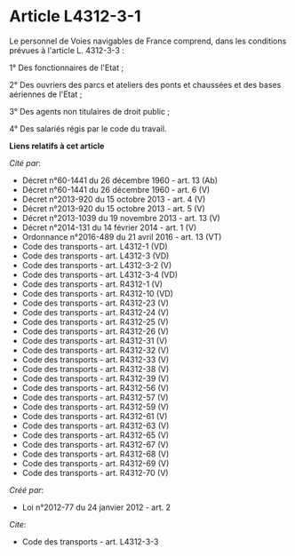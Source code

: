 # Article L4312-3-1

Le personnel de Voies navigables de France comprend, dans les conditions prévues à l'article L. 4312-3-3 : 

1° Des fonctionnaires de l'Etat ; 

2° Des ouvriers des parcs et ateliers des ponts et chaussées et des bases aériennes de l'Etat ; 

3° Des agents non titulaires de droit public ; 

4° Des salariés régis par le code du travail.

**Liens relatifs à cet article**

_Cité par_:

  - Décret n°60-1441 du 26 décembre 1960 - art. 13 (Ab)
  - Décret n°60-1441 du 26 décembre 1960 - art. 6 (V)
  - Décret n°2013-920 du 15 octobre 2013 - art. 4 (V)
  - Décret n°2013-920 du 15 octobre 2013 - art. 5 (V)
  - Décret n°2013-1039 du 19 novembre 2013 - art. 13 (V)
  - Décret n°2014-131 du 14 février 2014 - art. 1 (V)
  - Ordonnance n°2016-489 du 21 avril 2016 - art. 13 (VT)
  - Code des transports - art. L4312-1 (VD)
  - Code des transports - art. L4312-3 (VD)
  - Code des transports - art. L4312-3-2 (V)
  - Code des transports - art. L4312-3-4 (VD)
  - Code des transports - art. R4312-1 (V)
  - Code des transports - art. R4312-10 (VD)
  - Code des transports - art. R4312-23 (V)
  - Code des transports - art. R4312-24 (V)
  - Code des transports - art. R4312-25 (V)
  - Code des transports - art. R4312-26 (V)
  - Code des transports - art. R4312-31 (V)
  - Code des transports - art. R4312-32 (V)
  - Code des transports - art. R4312-33 (V)
  - Code des transports - art. R4312-38 (V)
  - Code des transports - art. R4312-39 (V)
  - Code des transports - art. R4312-56 (V)
  - Code des transports - art. R4312-57 (V)
  - Code des transports - art. R4312-59 (V)
  - Code des transports - art. R4312-61 (V)
  - Code des transports - art. R4312-63 (V)
  - Code des transports - art. R4312-65 (V)
  - Code des transports - art. R4312-67 (V)
  - Code des transports - art. R4312-68 (V)
  - Code des transports - art. R4312-69 (V)
  - Code des transports - art. R4312-70 (V)

_Créé par_:

  - Loi n°2012-77 du 24 janvier 2012 - art. 2

_Cite_:

  - Code des transports - art. L4312-3-3
